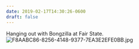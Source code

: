 ```yaml
---
date: 2019-02-17T14:30:26-0600
draft: false
---
```


Hanging out with Bongzilla at Fair State. ![F8AABC86-8256-4148-9377-7EA3E2EFE0BB.jpg](http://ianwhitney.micro.blog/uploads/2019/2b7cbba967.jpg)

